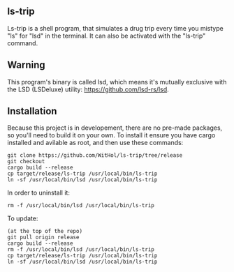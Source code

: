 **ls-trip**
-
Ls-trip is a shell program, that simulates a drug trip every time you mistype "ls" for "lsd" in the terminal. It can also be activated with the "ls-trip" command.

**Warning**
-
This program's binary is called lsd, which means it's mutually exclusive with the LSD (LSDeluxe) utility: https://github.com/lsd-rs/lsd.

**Installation**
-
Because this project is in developement, there are no pre-made packages, so you'll need to build it on your own.
To install it ensure you have cargo installed and avilable as root, and then use these commands:
```
git clone https://github.com/WitHol/ls-trip/tree/release
git checkout
cargo build --release
cp target/release/ls-trip /usr/local/bin/ls-trip
ln -sf /usr/local/bin/lsd /usr/local/bin/ls-trip
```
In order to uninstall it:
```
rm -f /usr/local/bin/lsd /usr/local/bin/ls-trip
```
To update:
```
(at the top of the repo)
git pull origin release
cargo build --release
rm -f /usr/local/bin/lsd /usr/local/bin/ls-trip
cp target/release/ls-trip /usr/local/bin/ls-trip
ln -sf /usr/local/bin/lsd /usr/local/bin/ls-trip
```
